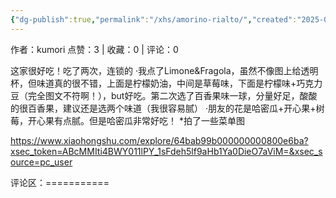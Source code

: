 ```yaml
---
{"dg-publish":true,"permalink":"/xhs/amorino-rialto/","created":"2025-03-17T22:05:00.113+08:00","updated":"2025-03-17T22:05:00.113+08:00"}
---
```


作者：kumori
点赞：3   |   收藏：0   |   评论：0

这家很好吃！吃了两次，连锁的
·我点了Limone&Fragola，虽然不像图上给透明杯，但味道真的很不错，上面是柠檬奶油，中间是草莓味，下面是柠檬味+巧克力豆（完全图文不符啊！），but好吃。第二次选了百香果味一球，分量好足，酸酸的很百香果，建议还是选两个味道（我很容易腻）
·朋友的花是哈密瓜+开心果+树莓，开心果有点腻。但是哈密瓜非常好吃！
*拍了一些菜单图

https://www.xiaohongshu.com/explore/64bab99b000000000800e6ba?xsec_token=ABcMMIti4BWY011lPY_1sFdeh5lf9aHb1Ya0DieO7aViM=&xsec_source=pc_user

评论区：===========

